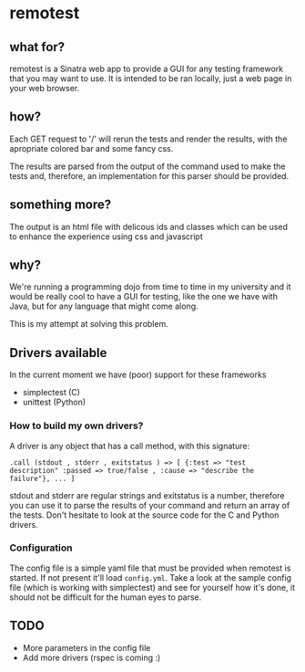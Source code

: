 # remotest

## what for?

remotest is a Sinatra web app to provide a  GUI for any testing framework that you may want to use. It is intended to be ran locally, just a web page in your web browser.

## how?

Each GET request to '/'  will rerun the tests and render the results, with the apropriate colored bar and some fancy css.

The results are parsed from the output of the command used to make the tests and, therefore, an implementation for this parser should be provided.

## something more?

The output is an html file with delicous ids and classes which can be used to enhance the experience using css and javascript 

## why?

We're running a programming dojo from time to time in my university and it would be really cool to have a GUI for testing, like the one we have with Java, but for any language that might come along.

This is my attempt at solving this problem.

## Drivers available

In the current moment we have (poor) support for these frameworks

* simplectest (C)
* unittest (Python)

### How to build my own drivers?

A driver is any object that has a call method, with this signature:

    .call (stdout , stderr , exitstatus ) => [ {:test => "test description" :passed => true/false , :cause => "describe the failure"}, ... ]

stdout and stderr are regular strings and exitstatus is a number, therefore you can use it to parse the results of your command and return an array of the tests. Don't hesitate to look at the source code for the C and Python drivers. 

### Configuration

The config file is a simple yaml file that must be provided when remotest is started. If not present it'll load `config.yml`. Take a look at the sample config file (which is working with simplectest) and see for yourself how it's done, it should not be difficult for the human eyes to parse.

## TODO

* More parameters in the config file
* Add more drivers (rspec is coming :)

